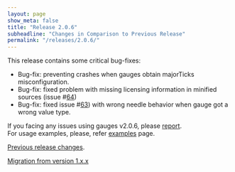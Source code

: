 ```yaml
---
layout: page
show_meta: false
title: "Release 2.0.6"
subheadline: "Changes in Comparison to Previous Release"
permalink: "/releases/2.0.6/"
---
```


This release contains some critical bug-fixes:

 - Bug-fix: preventing crashes when gauges obtain majorTicks misconfiguration.
 - Bug-fix: fixed problem with missing licensing information in minified sources (issue #[64](https://github.com/Mikhus/canvas-gauges/issues/64))
 - Bug-fix: fixed issue #[63](https://github.com/Mikhus/canvas-gauges/issues/63)) with wrong needle behavior when gauge got a wrong value type.

If you facing any issues using gauges v2.0.6, please [report](https://github.com/Mikhus/canvas-gauges/issues).  
For usage examples, please, refer [examples]({{site.url}}/documentation/examples/) page.

[Previous release changes]({{site.url}}/releases/2.0.5/).

[Migration from version 1.x.x]({{site.url}}/migration/)
